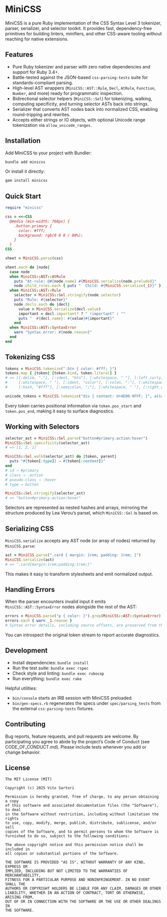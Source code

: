 # MiniCSS

MiniCSS is a pure Ruby implementation of the CSS Syntax Level 3 tokenizer,
parser, serializer, and selector toolkit. It provides fast, dependency-free
primitives for building linters, minifiers, and other CSS-aware tooling
without reaching for native extensions.

## Features

- Pure Ruby tokenizer and parser with zero native dependencies and support
for Ruby 3.4+.
- Battle-tested against the JSON-based `css-parsing-tests` suite for
standards-compliant parsing.
- High-level AST wrappers (`MiniCSS::AST::Rule`, `Decl`, `AtRule`, `Function`,
`Number`, and more) ready for programmatic inspection.
- Bidirectional selector helpers (`MiniCSS::Sel`) for tokenizing, walking,
computing specificity, and turning selector ASTs back into strings.
- Serializer that converts AST nodes back into normalized CSS, enabling
round-tripping and rewrites.
- Accepts either strings or IO objects, with optional Unicode range
tokenization via `allow_unicode_ranges`.

## Installation

Add MiniCSS to your project with Bundler:

```bash
bundle add minicss
```

Or install it directly:

```bash
gem install minicss
```

## Quick Start

```ruby
require "minicss"

css = <<~CSS
  @media (min-width: 768px) {
    .button.primary {
      color: #fff;
      background: rgb(0 0 0 / 80%);
    }
  }
CSS

sheet = MiniCSS.parse(css)

sheet.each do |node|
  case node
  when MiniCSS::AST::AtRule
    puts "At-rule: @#{node.name} #{MiniCSS.serialize(node.prelude)}"
    node.child_rules.each { puts "  Child: #{MiniCSS.serialize(_1)}" }
  when MiniCSS::AST::Rule
    selector = MiniCSS::Sel.stringify(node.selector)
    puts "Rule: #{selector}"
    node.decls.each do |decl|
      value = MiniCSS.serialize(decl.value)
      important = decl.important? ? " !important" : ""
      puts "  #{decl.name}: #{value}#{important}"
    end
  when MiniCSS::AST::SyntaxError
    warn "Syntax error: #{node.reason}"
  end
end
```

## Tokenizing CSS

```ruby
tokens = MiniCSS.tokenize(".btn { color: #fff; }")
tokens.map { |token| [token.kind, token.literal] }
# => [[:delim, "."], [:ident, "btn"], [:whitespace, " "], [:left_curly, "{"],
#     [:whitespace, " "], [:ident, "color"], [:colon, ":"], [:whitespace, " "],
#     [:hash, "#fff"], [:semicolon, ";"], [:whitespace, " "], [:right_curly, "}"]]

unicode_tokens = MiniCSS.tokenize("div { content: U+4E00-9FFF; }", allow_unicode_ranges: true)
```

Every token carries positional information via `token.pos_start` and
`token.pos_end`, making it easy to surface diagnostics.

## Working with Selectors

```ruby
selector_ast = MiniCSS::Sel.parse("button#primary.action:hover")
MiniCSS::Sel.specificity(selector_ast)
# => [1, 2, 1]

MiniCSS::Sel.walk(selector_ast) do |token, parent|
  puts "#{token[:type]} → #{token[:content]}"
end
# id → #primary
# class → .action
# pseudo-class → :hover
# type → button

MiniCSS::Sel.stringify(selector_ast)
# => "button#primary.action:hover"
```

Selectors are represented as nested hashes and arrays, mirroring the structure
produced by Lea Verou’s parsel, which `MiniCSS::Sel` is based on.

## Serializing CSS

`MiniCSS.serialize` accepts any AST node (or array of nodes) returned by
`MiniCSS.parse`:

```ruby
ast = MiniCSS.parse(".card { margin: 1rem; padding: 1rem; }")
MiniCSS.serialize(ast)
# => ".card{margin:1rem;padding:1rem;}"
```

This makes it easy to transform stylesheets and emit normalized output.

## Handling Errors

When the parser encounters invalid input it emits `MiniCSS::AST::SyntaxError`
nodes alongside the rest of the AST:

```ruby
errors = MiniCSS.parse("p { color: }").grep(MiniCSS::AST::SyntaxError)
errors.each { warn _1.reason }
# Syntax error details, including source offsets, are preserved from the tokenizer.
```

You can introspect the original token stream to report accurate diagnostics.

## Development

- Install dependencies: `bundle install`
- Run the test suite: `bundle exec rspec`
- Check style and linting: `bundle exec rubocop`
- Run everything: `bundle exec rake`

Helpful utilities:

- `bin/console` starts an IRB session with MiniCSS preloaded.
- `bin/gen-specs.rb` regenerates the specs under `spec/parsing_tests` from the
external `css-parsing-tests` fixtures.

## Contributing

Bug reports, feature requests, and pull requests are welcome. By participating
you agree to abide by the project’s Code of Conduct (see CODE_OF_CONDUCT.md).
Please include tests whenever you add or change behavior.

## License

```
The MIT License (MIT)

Copyright (c) 2025 Vito Sartori

Permission is hereby granted, free of charge, to any person obtaining a copy
of this software and associated documentation files (the "Software"), to deal
in the Software without restriction, including without limitation the rights
to use, copy, modify, merge, publish, distribute, sublicense, and/or sell
copies of the Software, and to permit persons to whom the Software is
furnished to do so, subject to the following conditions:

The above copyright notice and this permission notice shall be included in
all copies or substantial portions of the Software.

THE SOFTWARE IS PROVIDED "AS IS", WITHOUT WARRANTY OF ANY KIND, EXPRESS OR
IMPLIED, INCLUDING BUT NOT LIMITED TO THE WARRANTIES OF MERCHANTABILITY,
FITNESS FOR A PARTICULAR PURPOSE AND NONINFRINGEMENT. IN NO EVENT SHALL THE
AUTHORS OR COPYRIGHT HOLDERS BE LIABLE FOR ANY CLAIM, DAMAGES OR OTHER
LIABILITY, WHETHER IN AN ACTION OF CONTRACT, TORT OR OTHERWISE, ARISING FROM,
OUT OF OR IN CONNECTION WITH THE SOFTWARE OR THE USE OR OTHER DEALINGS IN
THE SOFTWARE.
```
